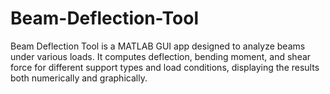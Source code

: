 # Beam-Deflection-Tool
Beam Deflection Tool is a MATLAB GUI app designed to analyze beams under various loads. It computes deflection, bending moment, and shear force for different support types and load conditions, displaying the results both numerically and graphically.
